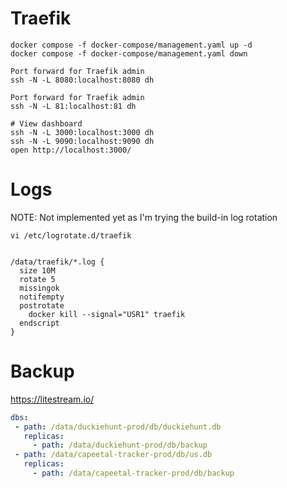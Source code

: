 # Traefik

```shell
docker compose -f docker-compose/management.yaml up -d
docker compose -f docker-compose/management.yaml down
```

```shell
Port forward for Traefik admin
ssh -N -L 8080:localhost:8080 dh

Port forward for Traefik admin
ssh -N -L 81:localhost:81 dh

# View dashboard
ssh -N -L 3000:localhost:3000 dh
ssh -N -L 9090:localhost:9090 dh
open http://localhost:3000/
```

# Logs

NOTE: Not implemented yet as I'm trying the build-in log rotation
```shell
vi /etc/logrotate.d/traefik


/data/traefik/*.log {
  size 10M
  rotate 5
  missingok
  notifempty
  postrotate
    docker kill --signal="USR1" traefik
  endscript
}

```

# Backup

https://litestream.io/

```yaml
dbs:
 - path: /data/duckiehunt-prod/db/duckiehunt.db
   replicas:
     - path: /data/duckiehunt-prod/db/backup
 - path: /data/capeetal-tracker-prod/db/us.db
   replicas:
     - path: /data/capeetal-tracker-prod/db/backup
```    